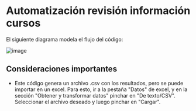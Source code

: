 # Automatización revisión información cursos
El siguiente diagrama modela el flujo del código:

![image](https://github.com/user-attachments/assets/cb900bf8-dd92-497d-a1d8-1c73b2b88883)

## Consideraciones importantes
- Este código genera un archivo .csv con los resultados, pero se puede importar en un excel. Para esto, ir a la pestaña "Datos" de excel, y en la sección "Obtener y transformar datos" pinchar en "De texto/CSV". Seleccionar el archivo deseado y luego pinchar en "Cargar".
